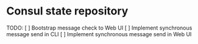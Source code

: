 # Consul state repository

TODO:
[ ] Bootstrap message check to Web UI
[ ] Implement synchronous message send in CLI
[ ] Implement synchronous message send in Web UI
